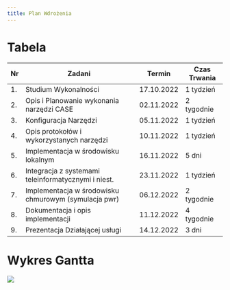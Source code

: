 ```yaml
---
title: Plan Wdrożenia
---
```


# Tabela

| Nr | Zadani                                               | Termin     | Czas Trwania |  
| -- | ---------------------------------------------------- | ---------- | ------------ |
| 1. | Studium Wykonalności                                 | 17.10.2022 | 1 tydzień    |
| 2. | Opis i Planowanie wykonania narzędzi CASE            | 02.11.2022 | 2 tygodnie   |
| 3. | Konfiguracja Narzędzi                                | 05.11.2022 | 1 tydzień    |
| 4. | Opis protokołów i wykorzystanych narzędzi             | 10.11.2022 | 1 tydzień    |
| 5. | Implementacja w środowisku lokalnym                  | 16.11.2022 | 5 dni        |
| 6. | Integracja z systemami teleinformatycznymi i niest.  | 23.11.2022 | 1 tydzień    |
| 7. | Implementacja w środowisku chmurowym (symulacja pwr) | 06.12.2022 | 2 tygodnie   |
| 8. | Dokumentacja i opis implementacji                    | 11.12.2022 | 4 tygodnie   |
| 9. | Prezentacja Działającej usługi                       | 14.12.2022 | 3 dni        |

# Wykres Gantta
<!--
```mermaid
gantt 
title Plan
dateFormat DD.MM.YYYY
axisFormat %d.%m
    
    section Plan
    Studium wykonalności, :done, 10.10.2022, 7d 
    Opis i planowanie wykonania narzędzi case, :a1, 16.10.2022, 02.11.2022
    section CASE
    Konfiguracja Narzędzi :after a1, 7d
    Opis protokołów i wykorzystanych narzędzi, :a2, 03.11.2022,10.11.2022
    section Impl. Symulacyjna
    Implementacja w środowisku lokalnym, :a3, 12.11.2022, 5d
    Integracja z systemami tel. i niest., :a4, 17.11.2022, 1w
    section Impl. Produkcyjna
    Implementacja w środowisku chmurowym, :after a4, 2w
    section Prezentacja
    Dokumentacja i opis implementacji,:a5, 21.11.2022, 11.12.2022
    Prezentacja usługi, :a6, 10.12.2022, 14.12.2022
```
-->

[![](https://mermaid.ink/img/pako:eNqNk8-K2zAQxl9lEORmTOz9E_CtbFpYStpATgVfBktxtLYkI0u4zrKXfYuyj9FHaPNeHdlO4pY91BgzjDzf95uR9MwKwwXLWInaOci1k64WsK1R55qjE5-MVehgvY43m_gbPbnG77Kd0gseL1S8oCTQM35bUThp9KQRMjvnufQKur4yGmttTm-FjCDjRosIkmVMb7pM0whWfBL52sgWJDSkYTrUUkzFWiJotMffP_hRQoEtCWSYkMr9VWWZxkkyxH8TPXzYfRwzn43ey9JbLJ4Qvlz0Mtw7YSHorfgMpLHGmcqcXn_97IgqoNhj3zrUfXG48gSUYH9zto9Cb--RPKqmjmHXK19j0T9pHJdDWiih3cDVwenNGm462VYealPR6HoVTG6o30uPEdxNrI_aiXLs6Qgt8QmFSoIT5CWBhti6OJTfUvnqWp5078FtydpX_wlXHJS3phvpxhmSSfqP8NaK41Q_LqxN5S-KEsyw6TMbGWV4RzrJDJbidDbRmSb49vTqy2Eb7sdzlZ6rbs8xi5gSdHYlp0P_HDRy5g5kmLOMwlqWB5ezXL_Qj-id2fW6YJmzXkTMN-FGrCXSkBXL9ljT8WOCS2fsZrxGw216-QOKmhMc?type=png)](https://mermaid.ink/img/pako:eNqNk8-K2zAQxl9lEORmTOz9E_CtbFpYStpATgVfBktxtLYkI0u4zrKXfYuyj9FHaPNeHdlO4pY91BgzjDzf95uR9MwKwwXLWInaOci1k64WsK1R55qjE5-MVehgvY43m_gbPbnG77Kd0gseL1S8oCTQM35bUThp9KQRMjvnufQKur4yGmttTm-FjCDjRosIkmVMb7pM0whWfBL52sgWJDSkYTrUUkzFWiJotMffP_hRQoEtCWSYkMr9VWWZxkkyxH8TPXzYfRwzn43ey9JbLJ4Qvlz0Mtw7YSHorfgMpLHGmcqcXn_97IgqoNhj3zrUfXG48gSUYH9zto9Cb--RPKqmjmHXK19j0T9pHJdDWiih3cDVwenNGm462VYealPR6HoVTG6o30uPEdxNrI_aiXLs6Qgt8QmFSoIT5CWBhti6OJTfUvnqWp5078FtydpX_wlXHJS3phvpxhmSSfqP8NaK41Q_LqxN5S-KEsyw6TMbGWV4RzrJDJbidDbRmSb49vTqy2Eb7sdzlZ6rbs8xi5gSdHYlp0P_HDRy5g5kmLOMwlqWB5ezXL_Qj-id2fW6YJmzXkTMN-FGrCXSkBXL9ljT8WOCS2fsZrxGw216-QOKmhMc?type=png)
